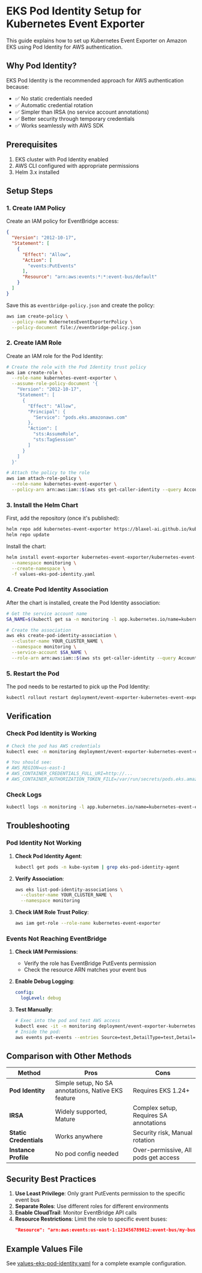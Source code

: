 # EKS Pod Identity Setup for Kubernetes Event Exporter

This guide explains how to set up Kubernetes Event Exporter on Amazon EKS using Pod Identity for AWS authentication.

## Why Pod Identity?

EKS Pod Identity is the recommended approach for AWS authentication because:
- ✅ No static credentials needed
- ✅ Automatic credential rotation
- ✅ Simpler than IRSA (no service account annotations)
- ✅ Better security through temporary credentials
- ✅ Works seamlessly with AWS SDK

## Prerequisites

1. EKS cluster with Pod Identity enabled
2. AWS CLI configured with appropriate permissions
3. Helm 3.x installed

## Setup Steps

### 1. Create IAM Policy

Create an IAM policy for EventBridge access:

```json
{
  "Version": "2012-10-17",
  "Statement": [
    {
      "Effect": "Allow",
      "Action": [
        "events:PutEvents"
      ],
      "Resource": "arn:aws:events:*:*:event-bus/default"
    }
  ]
}
```

Save this as `eventbridge-policy.json` and create the policy:

```bash
aws iam create-policy \
  --policy-name KubernetesEventExporterPolicy \
  --policy-document file://eventbridge-policy.json
```

### 2. Create IAM Role

Create an IAM role for the Pod Identity:

```bash
# Create the role with the Pod Identity trust policy
aws iam create-role \
  --role-name kubernetes-event-exporter \
  --assume-role-policy-document '{
    "Version": "2012-10-17",
    "Statement": [
      {
        "Effect": "Allow",
        "Principal": {
          "Service": "pods.eks.amazonaws.com"
        },
        "Action": [
          "sts:AssumeRole",
          "sts:TagSession"
        ]
      }
    ]
  }'

# Attach the policy to the role
aws iam attach-role-policy \
  --role-name kubernetes-event-exporter \
  --policy-arn arn:aws:iam::$(aws sts get-caller-identity --query Account --output text):policy/KubernetesEventExporterPolicy
```

### 3. Install the Helm Chart

First, add the repository (once it's published):

```bash
helm repo add kubernetes-event-exporter https://blaxel-ai.github.io/kubernetes-event-exporter
helm repo update
```

Install the chart:

```bash
helm install event-exporter kubernetes-event-exporter/kubernetes-event-exporter \
  --namespace monitoring \
  --create-namespace \
  -f values-eks-pod-identity.yaml
```

### 4. Create Pod Identity Association

After the chart is installed, create the Pod Identity association:

```bash
# Get the service account name
SA_NAME=$(kubectl get sa -n monitoring -l app.kubernetes.io/name=kubernetes-event-exporter -o jsonpath='{.items[0].metadata.name}')

# Create the association
aws eks create-pod-identity-association \
  --cluster-name YOUR_CLUSTER_NAME \
  --namespace monitoring \
  --service-account $SA_NAME \
  --role-arn arn:aws:iam::$(aws sts get-caller-identity --query Account --output text):role/kubernetes-event-exporter
```

### 5. Restart the Pod

The pod needs to be restarted to pick up the Pod Identity:

```bash
kubectl rollout restart deployment/event-exporter-kubernetes-event-exporter -n monitoring
```

## Verification

### Check Pod Identity is Working

```bash
# Check the pod has AWS credentials
kubectl exec -n monitoring deployment/event-exporter-kubernetes-event-exporter -- env | grep AWS_

# You should see:
# AWS_REGION=us-east-1
# AWS_CONTAINER_CREDENTIALS_FULL_URI=http://...
# AWS_CONTAINER_AUTHORIZATION_TOKEN_FILE=/var/run/secrets/pods.eks.amazonaws.com/serviceaccount/eks-pod-identity-token
```

### Check Logs

```bash
kubectl logs -n monitoring -l app.kubernetes.io/name=kubernetes-event-exporter
```

## Troubleshooting

### Pod Identity Not Working

1. **Check Pod Identity Agent**:
   ```bash
   kubectl get pods -n kube-system | grep eks-pod-identity-agent
   ```

2. **Verify Association**:
   ```bash
   aws eks list-pod-identity-associations \
     --cluster-name YOUR_CLUSTER_NAME \
     --namespace monitoring
   ```

3. **Check IAM Role Trust Policy**:
   ```bash
   aws iam get-role --role-name kubernetes-event-exporter
   ```

### Events Not Reaching EventBridge

1. **Check IAM Permissions**:
   - Verify the role has EventBridge PutEvents permission
   - Check the resource ARN matches your event bus

2. **Enable Debug Logging**:
   ```yaml
   config:
     logLevel: debug
   ```

3. **Test Manually**:
   ```bash
   # Exec into the pod and test AWS access
   kubectl exec -it -n monitoring deployment/event-exporter-kubernetes-event-exporter -- sh
   # Inside the pod:
   aws events put-events --entries Source=test,DetailType=test,Detail='{}'
   ```

## Comparison with Other Methods

| Method | Pros | Cons |
|--------|------|------|
| **Pod Identity** | Simple setup, No SA annotations, Native EKS feature | Requires EKS 1.24+ |
| **IRSA** | Widely supported, Mature | Complex setup, Requires SA annotations |
| **Static Credentials** | Works anywhere | Security risk, Manual rotation |
| **Instance Profile** | No pod config needed | Over-permissive, All pods get access |

## Security Best Practices

1. **Use Least Privilege**: Only grant PutEvents permission to the specific event bus
2. **Separate Roles**: Use different roles for different environments
3. **Enable CloudTrail**: Monitor EventBridge API calls
4. **Resource Restrictions**: Limit the role to specific event buses:
   ```json
   "Resource": "arn:aws:events:us-east-1:123456789012:event-bus/my-bus"
   ```

## Example Values File

See [values-eks-pod-identity.yaml](./values-eks-pod-identity.yaml) for a complete example configuration.
